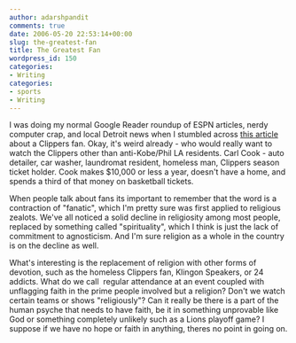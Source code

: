 ```yaml
---
author: adarshpandit
comments: true
date: 2006-05-20 22:53:14+00:00
slug: the-greatest-fan
title: The Greatest Fan
wordpress_id: 150
categories:
- Writing
categories:
- sports
- Writing
---
```


I was doing my normal Google Reader roundup of ESPN articles, nerdy computer crap, and local Detroit news when I stumbled across [this article](http://www.latimes.com/sports/la-sp-clipfan12may12,0,1600418.story?coll=la-headlines-sports) about a Clippers fan. Okay, it's weird already - who would really want to watch the Clippers other than anti-Kobe/Phil LA residents. Carl Cook - auto detailer, car washer, laundromat resident, homeless man, Clippers season ticket holder. Cook makes $10,000 or less a year, doesn't have a home, and spends a third of that money on basketball tickets.

When people talk about fans its important to remember that the word is a contraction of "fanatic", which I'm pretty sure was first applied to religious zealots. We've all noticed a solid decline in religiosity among most people, replaced by something called "spirituality", which I think is just the lack of commitment to agnosticism. And I'm sure religion as a whole in the country is on the decline as well.

What's interesting is the replacement of religion with other forms of devotion, such as the homeless Clippers fan, Klingon Speakers, or 24 addicts. What do we call  regular attendance at an event coupled with unflagging faith in the prime people involved but a religion? Don't we watch certain teams or shows "religiously"? Can it really be there is a part of the human psyche that needs to have faith, be it in something unprovable like God or something completely unlikely such as a Lions playoff game? I suppose if we have no hope or faith in anything, theres no point in going on.
